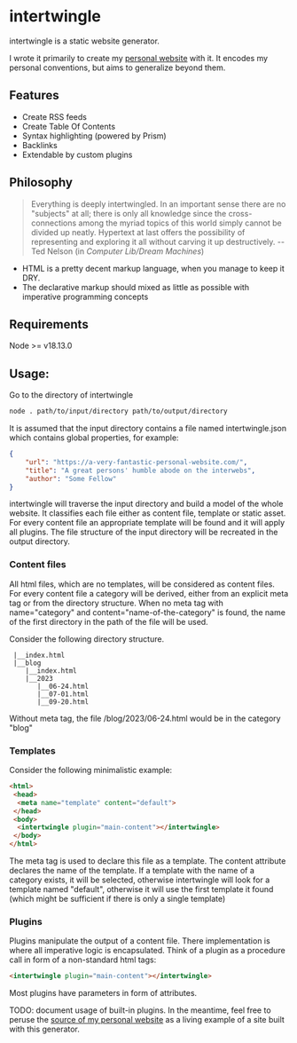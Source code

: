 # intertwingle

intertwingle is a static website generator. 

I wrote it primarily to create my <a href="https://holzer.online/">personal website</a> with it. It encodes my personal conventions, but aims to generalize beyond them.

## Features

* Create RSS feeds
* Create Table Of Contents
* Syntax highlighting (powered by Prism)
* Backlinks
* Extendable by custom plugins

## Philosophy

> Everything is deeply intertwingled.
> In an important sense there are no "subjects" at all; there is only all knowledge since the cross-connections among the myriad topics of this world simply cannot be divided up neatly.
> Hypertext at last offers the possibility of representing and exploring it all without carving it up destructively.
> -- Ted Nelson (in <cite>Computer Lib/Dream Machines</cite>)

* HTML is a pretty decent markup language, when you manage to keep it DRY.
* The declarative markup should mixed as little as possible with imperative programming concepts

## Requirements

Node >= v18.13.0

## Usage:

Go to the directory of intertwingle 

```bash
node . path/to/input/directory path/to/output/directory
```

It is assumed that the input directory contains a file named intertwingle.json which contains global properties, for example:

```json
{
    "url": "https://a-very-fantastic-personal-website.com/",
    "title": "A great persons' humble abode on the interwebs",
    "author": "Some Fellow"
}
```

intertwingle will traverse the input directory and build a model of the whole website.
It classifies each file either as content file, template or static asset.
For every content file an appropriate template will be found and it will apply all plugins.
The file structure of the input directory will be recreated in the output directory.

### Content files

All html files, which are no templates, will be considered as content files. For every content file a category will be derived, either from an explicit meta tag or from the directory structure. When no meta tag with name="category" and content="name-of-the-category" is found, the name of the first directory in the path of the file will be used.

Consider the following directory structure.

```
 |__index.html
 |__blog
    |__index.html
    |__2023
       |__06-24.html
       |__07-01.html
       |__09-20.html
```
Without meta tag, the file /blog/2023/06-24.html would be in the category "blog"

### Templates

Consider the following minimalistic example:

```html
<html>
 <head>
  <meta name="template" content="default">
 </head>
 <body>
  <intertwingle plugin="main-content"></intertwingle>
 </body>
</html>
```
The meta tag is used to declare this file as a template. The content attribute declares the name of the template. If a template with the name of a category exists, it will be selected, otherwise intertwingle will look for a template named "default", otherwise it will use the first template it found (which might be sufficient if there is only a single template)

### Plugins

Plugins manipulate the output of a content file. There implementation is where all imperative logic is encapsulated. Think of a plugin as a procedure call in form of a non-standard html tags: 

```html
<intertwingle plugin="main-content"></intertwingle>
```

Most plugins have parameters in form of attributes. 

TODO: document usage of built-in plugins. In the meantime, feel free to peruse the <a href="https://github.com/fnh/holzer.online/">source of my personal website</a> as a living example of a site built with this generator. 
